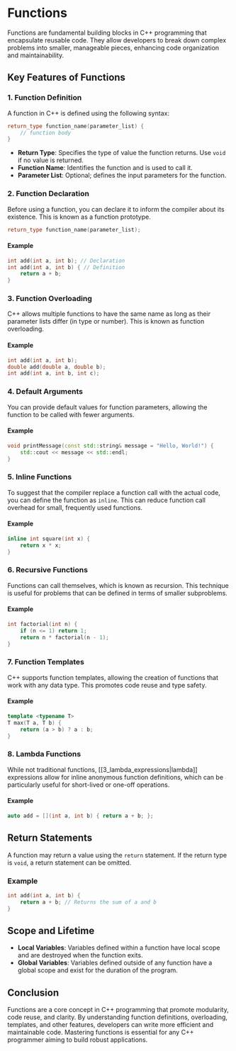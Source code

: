 # Functions

Functions are fundamental building blocks in C++ programming that encapsulate reusable code. They allow developers to break down complex problems into smaller, manageable pieces, enhancing code organization and maintainability.

## Key Features of Functions

### 1. Function Definition

A function in C++ is defined using the following syntax:

```cpp
return_type function_name(parameter_list) {
    // function body
}
```

- **Return Type**: Specifies the type of value the function returns. Use `void` if no value is returned.
- **Function Name**: Identifies the function and is used to call it.
- **Parameter List**: Optional; defines the input parameters for the function.

### 2. Function Declaration

Before using a function, you can declare it to inform the compiler about its existence. This is known as a function prototype.

```cpp
return_type function_name(parameter_list);
```

#### Example

```cpp
int add(int a, int b); // Declaration
int add(int a, int b) { // Definition
    return a + b;
}
```

### 3. Function Overloading

C++ allows multiple functions to have the same name as long as their parameter lists differ (in type or number). This is known as function overloading.

#### Example

```cpp
int add(int a, int b);
double add(double a, double b);
int add(int a, int b, int c);
```

### 4. Default Arguments

You can provide default values for function parameters, allowing the function to be called with fewer arguments.

#### Example

```cpp
void printMessage(const std::string& message = "Hello, World!") {
    std::cout << message << std::endl;
}
```

### 5. Inline Functions

To suggest that the compiler replace a function call with the actual code, you can define the function as `inline`. This can reduce function call overhead for small, frequently used functions.

#### Example

```cpp
inline int square(int x) {
    return x * x;
}
```

### 6. Recursive Functions

Functions can call themselves, which is known as recursion. This technique is useful for problems that can be defined in terms of smaller subproblems.

#### Example

```cpp
int factorial(int n) {
    if (n <= 1) return 1;
    return n * factorial(n - 1);
}
```

### 7. Function Templates

C++ supports function templates, allowing the creation of functions that work with any data type. This promotes code reuse and type safety.

#### Example

```cpp
template <typename T>
T max(T a, T b) {
    return (a > b) ? a : b;
}
```

### 8. Lambda Functions 

While not traditional functions, [[3_lambda_expressions|lambda]] expressions allow for inline anonymous function definitions, which can be particularly useful for short-lived or one-off operations.

#### Example

```cpp
auto add = [](int a, int b) { return a + b; };
```

## Return Statements

A function may return a value using the `return` statement. If the return type is `void`, a return statement can be omitted.

### Example

```cpp
int add(int a, int b) {
    return a + b; // Returns the sum of a and b
}
```

## Scope and Lifetime

- **Local Variables**: Variables defined within a function have local scope and are destroyed when the function exits.
- **Global Variables**: Variables defined outside of any function have a global scope and exist for the duration of the program.

## Conclusion

Functions are a core concept in C++ programming that promote modularity, code reuse, and clarity. By understanding function definitions, overloading, templates, and other features, developers can write more efficient and maintainable code. Mastering functions is essential for any C++ programmer aiming to build robust applications.
